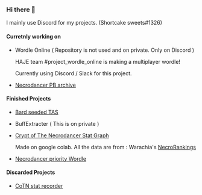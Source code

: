 ### Hi there 👋
I mainly use Discord for my projects. (Shortcake sweets#1326)

#### Curretnly working on
 - Wordle Online ( Repository is not used and on private. Only on Discord )

   HAJE team #project_wordle_online is making a multiplayer wordle!
   
   Currently using Discord / Slack for this project.
   
 - [Necrodancer PB archive](https://github.com/shortcakesweets/Necrobot-RankingDetector)

#### Finished Projects
 - [Bard seeded TAS](https://github.com/shortcakesweets/Bard-seeded-tas)
 - BuffExtracter ( This is on private )
 - [Crypt of The Necrodancer Stat Graph](https://colab.research.google.com/drive/19evPfLMBUT5SNYgWx0XedSdATOR2UBLy?usp=sharing)

    Made on google colab. All the data are from : Warachia's [NecroRankings](https://github.com/Warachia2/NecroRankings)
 - [Necrodancer priority Wordle](https://github.com/shortcakesweets/necro-wordle)


#### Discarded Projects
 - [CoTN stat recorder](https://github.com/shortcakesweets/CoTN-stat-recorder)


<!--
**shortcakesweets/shortcakesweets** is a ✨ _special_ ✨ repository because its `README.md` (this file) appears on your GitHub profile.

Here are some ideas to get you started:

- 🔭 I’m currently working on ...
- 🌱 I’m currently learning ...
- 👯 I’m looking to collaborate on ...
- 🤔 I’m looking for help with ...
- 💬 Ask me about ...
- 📫 How to reach me: ...
- 😄 Pronouns: ...
- ⚡ Fun fact: ...
-->
